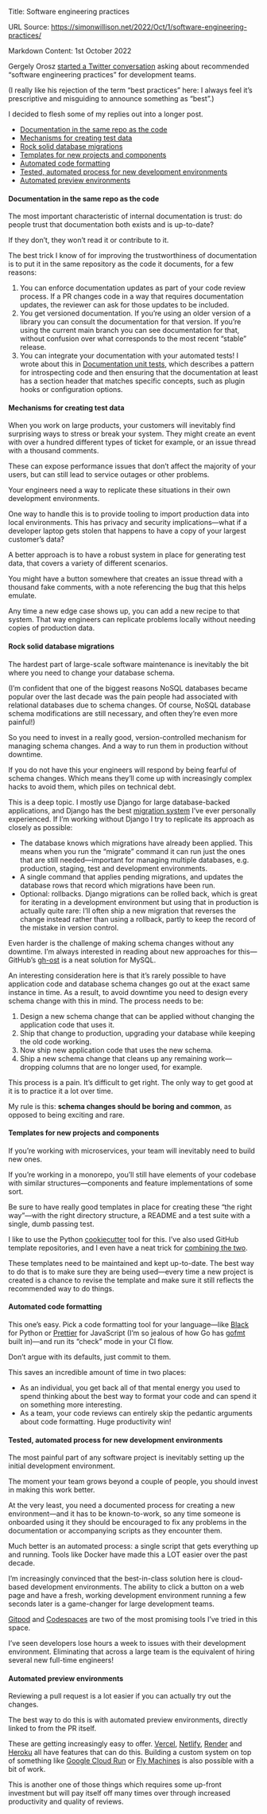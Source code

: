 Title: Software engineering practices

URL Source: https://simonwillison.net/2022/Oct/1/software-engineering-practices/

Markdown Content:
1st October 2022

Gergely Orosz [started a Twitter conversation](https://twitter.com/GergelyOrosz/status/1576161504260657152) asking about recommended “software engineering practices” for development teams.

(I really like his rejection of the term “best practices” here: I always feel it’s prescriptive and misguiding to announce something as “best”.)

I decided to flesh some of my replies out into a longer post.

*   [Documentation in the same repo as the code](https://simonwillison.net/2022/Oct/1/software-engineering-practices/#docs-same-repo)
*   [Mechanisms for creating test data](https://simonwillison.net/2022/Oct/1/software-engineering-practices/#create-test-data)
*   [Rock solid database migrations](https://simonwillison.net/2022/Oct/1/software-engineering-practices/#rock-solid-migrations)
*   [Templates for new projects and components](https://simonwillison.net/2022/Oct/1/software-engineering-practices/#new-project-templates)
*   [Automated code formatting](https://simonwillison.net/2022/Oct/1/software-engineering-practices/#auto-formatting)
*   [Tested, automated process for new development environments](https://simonwillison.net/2022/Oct/1/software-engineering-practices/#tested-dev-environments)
*   [Automated preview environments](https://simonwillison.net/2022/Oct/1/software-engineering-practices/#automated-previews)

#### Documentation in the same repo as the code

The most important characteristic of internal documentation is trust: do people trust that documentation both exists and is up-to-date?

If they don’t, they won’t read it or contribute to it.

The best trick I know of for improving the trustworthiness of documentation is to put it in the same repository as the code it documents, for a few reasons:

1.  You can enforce documentation updates as part of your code review process. If a PR changes code in a way that requires documentation updates, the reviewer can ask for those updates to be included.
2.  You get versioned documentation. If you’re using an older version of a library you can consult the documentation for that version. If you’re using the current main branch you can see documentation for that, without confusion over what corresponds to the most recent “stable” release.
3.  You can integrate your documentation with your automated tests! I wrote about this in [Documentation unit tests](https://simonwillison.net/2018/Jul/28/documentation-unit-tests/), which describes a pattern for introspecting code and then ensuring that the documentation at least has a section header that matches specific concepts, such as plugin hooks or configuration options.

#### Mechanisms for creating test data

When you work on large products, your customers will inevitably find surprising ways to stress or break your system. They might create an event with over a hundred different types of ticket for example, or an issue thread with a thousand comments.

These can expose performance issues that don’t affect the majority of your users, but can still lead to service outages or other problems.

Your engineers need a way to replicate these situations in their own development environments.

One way to handle this is to provide tooling to import production data into local environments. This has privacy and security implications—what if a developer laptop gets stolen that happens to have a copy of your largest customer’s data?

A better approach is to have a robust system in place for generating test data, that covers a variety of different scenarios.

You might have a button somewhere that creates an issue thread with a thousand fake comments, with a note referencing the bug that this helps emulate.

Any time a new edge case shows up, you can add a new recipe to that system. That way engineers can replicate problems locally without needing copies of production data.

#### Rock solid database migrations

The hardest part of large-scale software maintenance is inevitably the bit where you need to change your database schema.

(I’m confident that one of the biggest reasons NoSQL databases became popular over the last decade was the pain people had associated with relational databases due to schema changes. Of course, NoSQL database schema modifications are still necessary, and often they’re even more painful!)

So you need to invest in a really good, version-controlled mechanism for managing schema changes. And a way to run them in production without downtime.

If you do not have this your engineers will respond by being fearful of schema changes. Which means they’ll come up with increasingly complex hacks to avoid them, which piles on technical debt.

This is a deep topic. I mostly use Django for large database-backed applications, and Django has the best [migration system](https://docs.djangoproject.com/en/4.1/topics/migrations/) I’ve ever personally experienced. If I’m working without Django I try to replicate its approach as closely as possible:

*   The database knows which migrations have already been applied. This means when you run the “migrate” command it can run just the ones that are still needed—important for managing multiple databases, e.g. production, staging, test and development environments.
*   A single command that applies pending migrations, and updates the database rows that record which migrations have been run.
*   Optional: rollbacks. Django migrations can be rolled back, which is great for iterating in a development environment but using that in production is actually quite rare: I’ll often ship a new migration that reverses the change instead rather than using a rollback, partly to keep the record of the mistake in version control.

Even harder is the challenge of making schema changes without any downtime. I’m always interested in reading about new approaches for this—GitHub’s [gh-ost](https://github.com/github/gh-ost) is a neat solution for MySQL.

An interesting consideration here is that it’s rarely possible to have application code and database schema changes go out at the exact same instance in time. As a result, to avoid downtime you need to design every schema change with this in mind. The process needs to be:

1.  Design a new schema change that can be applied without changing the application code that uses it.
2.  Ship that change to production, upgrading your database while keeping the old code working.
3.  Now ship new application code that uses the new schema.
4.  Ship a new schema change that cleans up any remaining work—dropping columns that are no longer used, for example.

This process is a pain. It’s difficult to get right. The only way to get good at it is to practice it a lot over time.

My rule is this: **schema changes should be boring and common**, as opposed to being exciting and rare.

#### Templates for new projects and components

If you’re working with microservices, your team will inevitably need to build new ones.

If you’re working in a monorepo, you’ll still have elements of your codebase with similar structures—components and feature implementations of some sort.

Be sure to have really good templates in place for creating these “the right way”—with the right directory structure, a README and a test suite with a single, dumb passing test.

I like to use the Python [cookiecutter](https://cookiecutter.readthedocs.io/) tool for this. I’ve also used GitHub template repositories, and I even have a neat trick for [combining the two](https://simonwillison.net/2021/Aug/28/dynamic-github-repository-templates/).

These templates need to be maintained and kept up-to-date. The best way to do that is to make sure they are being used—every time a new project is created is a chance to revise the template and make sure it still reflects the recommended way to do things.

#### Automated code formatting

This one’s easy. Pick a code formatting tool for your language—like [Black](https://github.com/psf/black) for Python or [Prettier](https://prettier.io/) for JavaScript (I’m so jealous of how Go has [gofmt](https://pkg.go.dev/cmd/gofmt) built in)—and run its “check” mode in your CI flow.

Don’t argue with its defaults, just commit to them.

This saves an incredible amount of time in two places:

*   As an individual, you get back all of that mental energy you used to spend thinking about the best way to format your code and can spend it on something more interesting.
*   As a team, your code reviews can entirely skip the pedantic arguments about code formatting. Huge productivity win!

#### Tested, automated process for new development environments

The most painful part of any software project is inevitably setting up the initial development environment.

The moment your team grows beyond a couple of people, you should invest in making this work better.

At the very least, you need a documented process for creating a new environment—and it has to be known-to-work, so any time someone is onboarded using it they should be encouraged to fix any problems in the documentation or accompanying scripts as they encounter them.

Much better is an automated process: a single script that gets everything up and running. Tools like Docker have made this a LOT easier over the past decade.

I’m increasingly convinced that the best-in-class solution here is cloud-based development environments. The ability to click a button on a web page and have a fresh, working development environment running a few seconds later is a game-changer for large development teams.

[Gitpod](https://www.gitpod.io/) and [Codespaces](https://github.com/features/codespaces) are two of the most promising tools I’ve tried in this space.

I’ve seen developers lose hours a week to issues with their development environment. Eliminating that across a large team is the equivalent of hiring several new full-time engineers!

#### Automated preview environments

Reviewing a pull request is a lot easier if you can actually try out the changes.

The best way to do this is with automated preview environments, directly linked to from the PR itself.

These are getting increasingly easy to offer. [Vercel](https://vercel.com/features/previews), [Netlify](https://www.netlify.com/products/deploy-previews/), [Render](https://render.com/docs/pull-request-previews) and [Heroku](https://devcenter.heroku.com/articles/github-integration-review-apps) all have features that can do this. Building a custom system on top of something like [Google Cloud Run](https://cloud.google.com/run) or [Fly Machines](https://fly.io/blog/fly-machines/) is also possible with a bit of work.

This is another one of those things which requires some up-front investment but will pay itself off many times over through increased productivity and quality of reviews.
